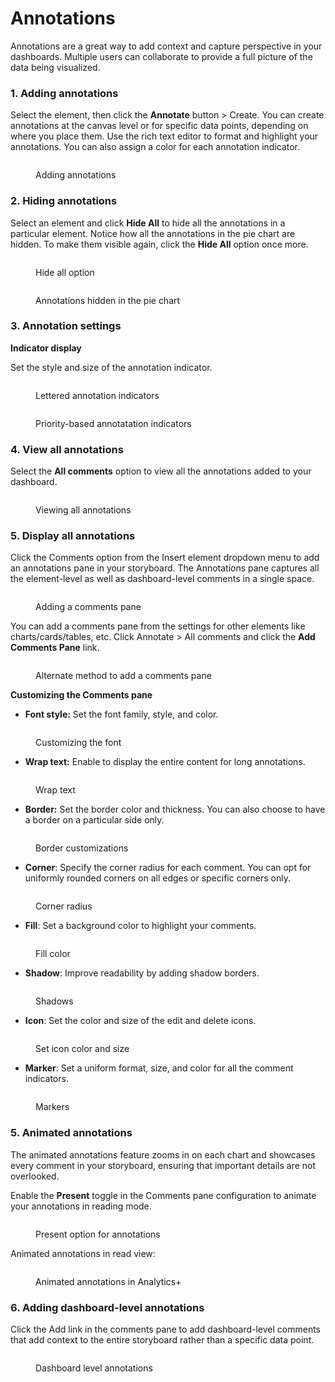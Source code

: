 # Annotations

Annotations are a great way to add context and capture perspective in your dashboards. Multiple users can collaborate to provide a full picture of the data being visualized.&#x20;

### 1. Adding annotations

Select the element, then click the **Annotate** button > Create. You can create annotations at the canvas level or for specific data points, depending on where you place them. Use the rich text editor to format and highlight your annotations. You can also assign a color for each annotation indicator.

<figure><img src="../.gitbook/assets/Untitled Project (14).gif" alt=""><figcaption><p>Adding annotations</p></figcaption></figure>

### 2. Hiding annotations

Select an element and click **Hide All** to hide all the annotations in a particular element. Notice how all the annotations in the pie chart are hidden. To make them visible again, click the **Hide All** option once more.

<div><figure><img src="../.gitbook/assets/image (177).png" alt=""><figcaption><p>Hide all option</p></figcaption></figure> <figure><img src="../.gitbook/assets/2024-12-02_11h51_40.png" alt=""><figcaption><p>Annotations hidden in the pie chart</p></figcaption></figure></div>

### 3.  Annotation settings

**Indicator display**

Set the style and size of the annotation indicator.&#x20;

<div><figure><img src="../.gitbook/assets/image (178).png" alt=""><figcaption><p>Lettered annotation indicators</p></figcaption></figure> <figure><img src="../.gitbook/assets/2024-12-02_12h15_06.png" alt=""><figcaption><p>Priority-based annotatation indicators</p></figcaption></figure></div>

### 4.  View all annotations

Select the **All comments** option to view all the annotations added to your dashboard. &#x20;

<figure><img src="../.gitbook/assets/image (179).png" alt=""><figcaption><p>Viewing all annotations</p></figcaption></figure>

### 5.  Display all annotations

Click the Comments option from the Insert element dropdown menu to add an annotations pane in your storyboard. The Annotations pane captures all the element-level as well as dashboard-level comments in a single space.

<figure><img src="../.gitbook/assets/image (2058).png" alt=""><figcaption><p>Adding a comments pane</p></figcaption></figure>

You can add a comments pane from the settings for other elements like charts/cards/tables, etc. Click Annotate > All comments and click the **Add Comments Pane** link.

<figure><img src="../.gitbook/assets/image (2059).png" alt=""><figcaption><p>Alternate method to add a comments pane</p></figcaption></figure>

**Customizing the Comments pane**

* **Font style:** Set the font family, style, and color.

<figure><img src="../.gitbook/assets/image (181).png" alt=""><figcaption><p>Customizing the font</p></figcaption></figure>

* **Wrap text:** Enable to display the entire content for long annotations.

<figure><img src="../.gitbook/assets/image (182).png" alt=""><figcaption><p>Wrap text</p></figcaption></figure>

* **Border:** Set the border color and thickness. You can also choose to have a border on a particular side only.

<figure><img src="../.gitbook/assets/image (184).png" alt=""><figcaption><p>Border customizations</p></figcaption></figure>

* **Corner**: Specify the corner radius for each comment. You can opt for uniformly rounded corners on all edges or specific corners only.

<figure><img src="../.gitbook/assets/image (185).png" alt=""><figcaption><p>Corner radius</p></figcaption></figure>

* **Fill**: Set a background color to highlight your comments.

<figure><img src="../.gitbook/assets/image (186).png" alt=""><figcaption><p>Fill color</p></figcaption></figure>

* **Shadow**: Improve readability by adding shadow borders.

<figure><img src="../.gitbook/assets/image (187).png" alt=""><figcaption><p>Shadows</p></figcaption></figure>

* **Icon**: Set the color and size of the edit and delete icons.

<figure><img src="../.gitbook/assets/image (188).png" alt=""><figcaption><p>Set icon color and size</p></figcaption></figure>

* **Marker**: Set a uniform format, size, and color for all the comment indicators.

<figure><img src="../.gitbook/assets/image (189).png" alt=""><figcaption><p>Markers</p></figcaption></figure>

### 5.  Animated annotations

The animated annotations feature zooms in on each chart and showcases every comment in your storyboard, ensuring that important details are not overlooked.

Enable the **Present** toggle in the Comments pane configuration to animate your annotations in reading mode.

<figure><img src="../.gitbook/assets/image (190).png" alt=""><figcaption><p>Present option for annotations</p></figcaption></figure>

Animated annotations in read view:

<figure><img src="../.gitbook/assets/Untitled Project (15).gif" alt=""><figcaption><p>Animated annotations in Analytics+</p></figcaption></figure>

### 6.  Adding dashboard-level annotations

Click the Add link in the comments pane to add dashboard-level comments that add context to the entire storyboard rather than a specific data point.

<figure><img src="../.gitbook/assets/image (2060).png" alt=""><figcaption><p>Dashboard level annotations</p></figcaption></figure>
